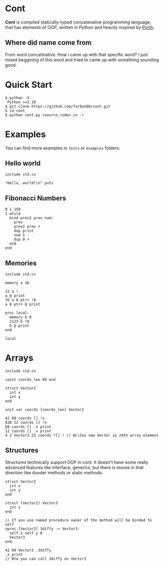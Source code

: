 # Cont

__Cont__ is compiled statically-typed concatenative programming language, that has elements of OOP, written in Python and heavily inspired by [Porth](https://gitlab.com/tsoding/porth).

## Where did name come from
From word concatinative. 
How i came up with that specific word?
I just mixed beggining of this word and tried to came up with something sounding good.

# Quick Start
```console
$ python -V
 Python >=3.10
$ git clone https://github.com/farkon00/cont.git
$ cd cont
$ python cont.py <source_code>.cn -r
```

# Examples
You can find more examples in `tests` or `examples` folders.

## Hello world
```
include std.cn

"Hello, world!\n" puts
```

## Fibonacci Numbers
```
0 1 150 
1 while
  bind prev2 prev num:
    prev
    prev2 prev +
    dup print
    num 1 -
    dup 0 >
  end
end
```

## Memories

```
include std.cn

memory a 16

12 a !
a @ print
76 a 8 ptr+ !8
a 8 ptr+ @ print

proc local:
  memory b 8
  2123 b !8
  b @ print
end

local
```

# Arrays
```
include std.cn

const coords_len 69 end

struct Vector2
  int x
  int y
end

init var coords [coords_len] Vector2

42 68 coords [] !x
420 12 coords [] !x
68 coords [] .x print
12 coords [] .x print
4 2 Vector2 23 coords *[] ! // Writes new Vector in 24th array element
```

## Structures
Structures technically support OOP in cont. It doesn't have some really advanced features like interface, generics, but there is moves in that direction like dunder methods or static methods. 

```
struct Vector2
  int x
  int y
end

struct (Vector2) Vector3
  int z
end

// If you use named procedure owner of the method will be binded to self
nproc [Vector2] 3diffy -> Vector3:
  self.x self.y 0
  Vector3
end

42 69 Vector2 .3diffy
.x print
// Btw you can call 3diffy on Vector3
```
